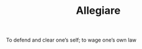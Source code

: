 ---
title: Allegiare
permalink: "/definitions/allegiare.html"
body: To defend and clear one’s self; to wage one’s own law
published_at: '2018-07-07'
layout: post
---